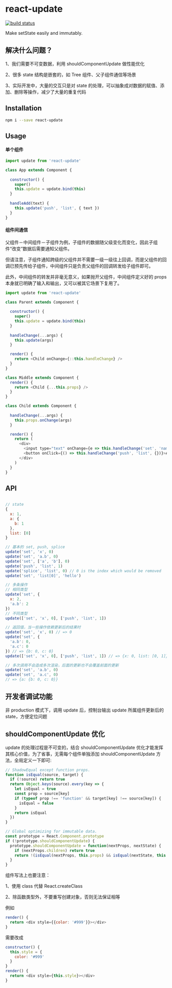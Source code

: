 # react-update

[![build status](https://img.shields.io/travis/jianghai/react-update.svg)](https://travis-ci.org/jianghai/react-update)

Make setState easily and immutably.

## 解决什么问题？

1、我们需要不可变数据，利用 shouldComponentUpdate 做性能优化

2、很多 state 结构是嵌套的，如 Tree 组件、父子组件通信等场景

3、实际开发中，大量的交互只是对 state 的处理，可以抽象成对数据的赋值、添加、删除等操作，减少了大量的重复代码


## Installation

```sh
npm i --save react-update
```

## Usage

#### 单个组件

```javascript
import update from 'react-update'

class App extends Component {
  
  constructor() {
    super()
    this.update = update.bind(this)
  }
  
  handleAdd(text) {
    this.update('push', 'list', { text })
  }
}
```

#### 组件间通信

父组件－中间组件－子组件为例，子组件的数据随父级变化而变化，因此子组件“改变”数据后需要通知父组件。

但请注意，子组件通知跨级的父组件并不需要一级一级往上回调，而是父组件的回调已预先传给子组件，中间组件只是负责父组件的回调转发给子组件即可。

此外，中间组件的转发并非毫无意义，如果抛开父组件，中间组件定义好的 props 本身就已明确了输入和输出，又可以被其它场景下复用了。

```javascript
import update from 'react-update'

class Parent extends Component {
  
  constructor() {
    super()
    this.update = update.bind(this)
  }
  
  handleChange(...args) {
    this.update(args)
  }

  render() {
    return <Child onChange={::this.handleChange} />
  }
}

class Middle extends Component {
  render() {
    return <Child {...this.props} />
  }
}

class Child extends Component {
  
  handleChange(...args) {
    this.props.onChange(args)
  }

  render() {
    return (
      <div>
        <input type="text" onChange={e => this.handleChange('set', 'name', e.target.value)}>
        <button onClick={() => this.handleChange('push', 'list', {})}>Add</button>
      </div>
    )
  }
}
```

## API

```javascript

// state
{
  x: 1,
  a: {
    b: 1
  },
  list: [0]
}

// 基本的 set, push, splice
update('set', 'x', 0)
update('set', 'a.b', 0)
update('set', ['a', 'b'], 0)
update('push', 'list', 1)
update('splice', 'list', 0) // 0 is the index which would be removed
update('set', 'list[0]', 'hello')

// 多条操作
// 相同类型
update('set', {
  x: 2,
  'a.b': 2
})
// 不同类型
update(['set', 'x', 0], ['push', 'list', 1])

// 返回值，当一些操作依赖更新后的结果时
update('set', 'x', 0) // => 0
update('set', {
  'a.b': 0, 
  'a.c': 0
}) // => {b: 0, c: 0}
update(['set', 'x', 0], ['push', 'list', 1]) // => {x: 0, list: [0, 1]}

// 多次调用不会造成多次渲染，后面的更新也不会覆盖前面的更新
update('set', 'a.b', 0)
update('set', 'a.c', 0)
// => {a: {b: 0, c: 0}}
```

## 开发者调试功能

非 production 模式下，调用 update 后，控制台输出 update 所属组件更新后的 state，方便定位问题


## shouldComponentUpdate 优化

update 的处理过程是不可变的，结合 shouldComponentUpdate 优化才能发挥其核心价值，为了省事，无需每个组件单独添加 shouldComponentUpdate 方法，全局定义一下即可:

```javascript
// ShadowEqual except function props.
function isEqual(source, target) {
  if (!source) return true
  return Object.keys(source).every(key => {
    let isEqual = true
    const prop = source[key]
    if (typeof prop !== 'function' && target[key] !== source[key]) {
      isEqual = false
    }
    return isEqual
  })
}

// Global optimizing for immutable data.
const prototype = React.Component.prototype
if (!prototype.shouldComponentUpdate) {
  prototype.shouldComponentUpdate = function(nextProps, nextState) {
    if (nextProps.children) return true
    return !(isEqual(nextProps, this.props) && isEqual(nextState, this.state))
  }
}
```

组件写法上也要注意：

1、使用 class 代替 React.createClass

2、除函数类型外，不要重写创建对象，否则无法保证相等

例如

```javascript
render() {
  return <div style={{color: '#999'}}></div>
}
```

需要改成

```javascript
constructor() {
  this.style = {
    color: '#999'
  }
}
render() {
  return <div style={this.style}></div>
}
```